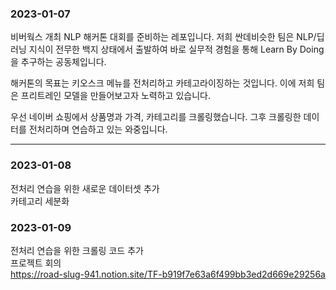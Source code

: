 ### 2023-01-07

비버웍스 개최 NLP 해커톤 대회를 준비하는 레포입니다.
저희 싼데비슷한 팀은 NLP/딥러닝 지식이 전무한 백지 상태에서 출발하여
바로 실무적 경험을 통해 Learn By Doing을 추구하는 공동체입니다.

해커톤의 목표는 키오스크 메뉴를 전처리하고 카테고라이징하는 것입니다.
이에 저희 팀은 프리트레인 모델을 만들어보고자 노력하고 있습니다.

우선 네이버 쇼핑에서 상품명과 가격, 카테고리를 크롤링했습니다.
그후 크롤링한 데이터를 전처리하며 연습하고 있는 와중입니다.

___
### 2023-01-08

전처리 연습을 위한 새로운 데이터셋 추가  
카테고리 세분화

### 2023-01-09

전처리 연습을 위한 크롤링 코드 추가  
프로젝트 회의  
https://road-slug-941.notion.site/TF-b919f7e63a6f499bb3ed2d669e29256a
